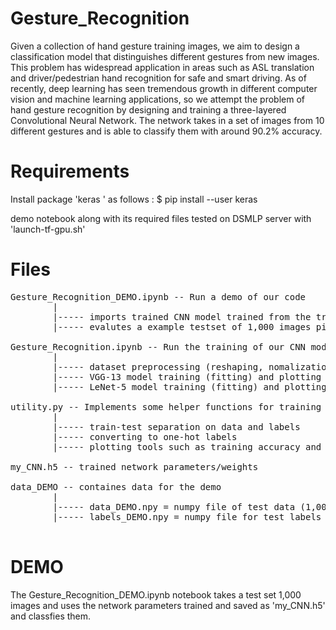 # Gesture_Recognition

Given a collection of hand gesture training images, we aim to design a classification model that distinguishes different gestures from new images. This problem has widespread application in areas such as ASL translation and driver/pedestrian hand recognition for safe and smart driving. As of recently, deep learning has seen tremendous growth in different computer vision and machine learning applications, so we attempt the problem of hand gesture recognition by designing and training a three-layered Convolutional Neural Network. The network takes in a set of images from 10 different gestures and is able to classify them with around 90.2% accuracy.

# Requirements

Install package 'keras ' as follows : $ pip install --user keras

demo notebook along with its required files tested on DSMLP server with 'launch-tf-gpu.sh'


# Files
<pre>
Gesture_Recognition_DEMO.ipynb -- Run a demo of our code 
        |
        |----- imports trained CNN model trained from the training notebook below 
        |----- evalutes a example testset of 1,000 images picked from the complete dataset 
        
Gesture_Recognition.ipynb -- Run the training of our CNN model on complete Hand Gesture dataset
        |
        |----- dataset preprocessing (reshaping, nomalization, one-hot labels)
        |----- VGG-13 model training (fitting) and plotting of training acc/loss history
        |----- LeNet-5 model training (fitting) and plotting of training acc/loss history as comparison
        
utility.py -- Implements some helper functions for training and displaying reults
        |
        |----- train-test separation on data and labels 
        |----- converting to one-hot labels
        |----- plotting tools such as training accuracy and example image displays

my_CNN.h5 -- trained network parameters/weights 

data_DEMO -- containes data for the demo 
        |
        |----- data_DEMO.npy = numpy file of test data (1,000 images)
        |----- labels_DEMO.npy = numpy file for test labels

</pre>

# DEMO
The Gesture_Recognition_DEMO.ipynb notebook takes a test set 1,000 images and uses the network parameters trained and saved as 'my_CNN.h5' and classfies them.
